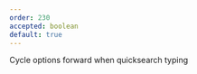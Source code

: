 ```yaml
---
order: 230
accepted: boolean
default: true
---
```

Cycle options forward when quicksearch typing
